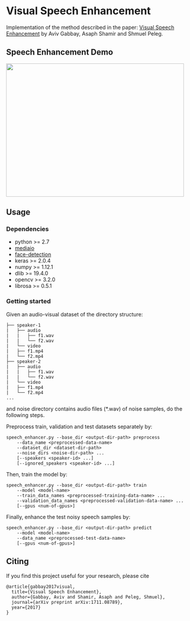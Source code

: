 # Visual Speech Enhancement
Implementation of the method described in the paper: [Visual Speech Enhancement](http://www.vision.huji.ac.il/visual-speech-enhancement) by Aviv Gabbay, Asaph Shamir and Shmuel Peleg.

## Speech Enhancement Demo
<a href="http://www.youtube.com/watch?feature=player_embedded&v=nyYarDGpcYA" target="_blank">
<img src="http://img.youtube.com/vi/nyYarDGpcYA/0.jpg" width="480" height="360" />
</a>

## Usage
### Dependencies
* python >= 2.7
* [mediaio](https://github.com/avivga/mediaio)
* [face-detection](https://github.com/avivga/face-detection)
* keras >= 2.0.4
* numpy >= 1.12.1
* dlib >= 19.4.0
* opencv >= 3.2.0
* librosa >= 0.5.1

### Getting started
Given an audio-visual dataset of the directory structure:
```
├── speaker-1
|   ├── audio
|   |   ├── f1.wav
|   |   └── f2.wav
|   └── video
|	├── f1.mp4
|	└── f2.mp4
├── speaker-2
|   ├── audio
|   |   ├── f1.wav
|   |   └── f2.wav
|   └── video
|	├── f1.mp4
|	└── f2.mp4
...
```
and noise directory contains audio files (*.wav) of noise samples, do the following steps.

Preprocess train, validation and test datasets separately by:
```
speech_enhancer.py --base_dir <output-dir-path> preprocess
    --data_name <preprocessed-data-name>
    --dataset_dir <dataset-dir-path>
    --noise_dirs <noise-dir-path> ...
    [--speakers <speaker-id> ...]
    [--ignored_speakers <speaker-id> ...] 
```

Then, train the model by:
```
speech_enhancer.py --base_dir <output-dir-path> train
    --model <model-name>
    --train_data_names <preprocessed-training-data-name> ...
    --validation_data_names <preprocessed-validation-data-name> ...
    [--gpus <num-of-gpus>]
```

Finally, enhance the test noisy speech samples by:
```
speech_enhancer.py --base_dir <output-dir-path> predict
    --model <model-name>
    --data_name <preprocessed-test-data-name>
    [--gpus <num-of-gpus>]
```

## Citing
If you find this project useful for your research, please cite
```
@article{gabbay2017visual,
  title={Visual Speech Enhancement},
  author={Gabbay, Aviv and Shamir, Asaph and Peleg, Shmuel},
  journal={arXiv preprint arXiv:1711.08789},
  year={2017}
}
```
